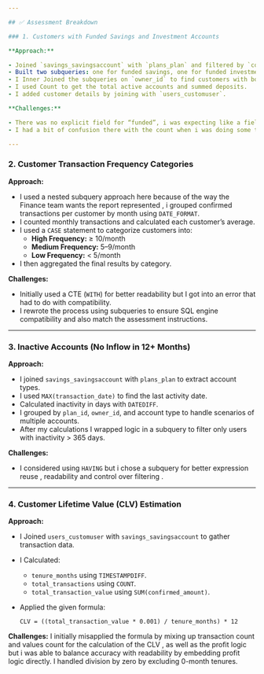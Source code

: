 ```yaml
---

## ✅ Assessment Breakdown

### 1. Customers with Funded Savings and Investment Accounts

**Approach:**

- Joined `savings_savingsaccount` with `plans_plan` and filtered by `confirmed_amount > 0` to identify funded accounts.
- Built two subqueries: one for funded savings, one for funded investments because of the way the output is expected to be.
- I Inner Joined the subqueries on `owner_id` to find customers with both account types.
- I used Count to get the total active accounts and summed deposits.
- I added customer details by joining with `users_customuser`.

**Challenges:**

- There was no explicit field for “funded”, i was expecting like a field for status type, but `confirmed_amount` was subtituted for that.
- I had a bit of confusion there with the count when i was doing some test but i realized some customers had multiple accounts under the same plan, leading to potential overcounting. I chose to count all funded accounts to reflect actual user activity.

---
```


### 2. Customer Transaction Frequency Categories

**Approach:**

- I used a nested subquery approach here because of the way the Finance team wants the report represented , i grouped confirmed transactions per customer by month using `DATE_FORMAT`.
- I counted monthly transactions and calculated each customer’s average.
- I used a `CASE` statement to categorize customers into:
  - **High Frequency:** ≥ 10/month
  - **Medium Frequency:** 5–9/month
  - **Low Frequency:** < 5/month
- I then aggregated the final results by category.

**Challenges:**

- Initially used a CTE (`WITH`) for better readability but I got into an error that had to do with compatibility.
- I rewrote the process using subqueries to ensure SQL engine compatibility and also  match the assessment instructions.

---

### 3. Inactive Accounts (No Inflow in 12+ Months)

**Approach:**

- I joined `savings_savingsaccount` with `plans_plan` to extract account types.
- I used `MAX(transaction_date)` to find the last activity date.
- Calculated inactivity in days with `DATEDIFF`.
- I grouped by `plan_id`, `owner_id`, and account type to handle scenarios of  multiple accounts.
- After my calculations I wrapped logic in a subquery to filter only users with inactivity > 365 days.

**Challenges:**

- I considered using `HAVING` but i chose a subquery for better expression reuse , readability and control over filtering .

---

### 4. Customer Lifetime Value (CLV) Estimation

**Approach:**

- I Joined `users_customuser` with `savings_savingsaccount` to gather transaction data.
- I Calculated:
  - `tenure_months` using `TIMESTAMPDIFF`.
  - `total_transactions` using `COUNT`.
  - `total_transaction_value` using `SUM(confirmed_amount)`.
- Applied the given formula:

  ```sql(this was gotten after a number of calculations has beeen done based off the data we have and embedding profit logic)
  CLV = ((total_transaction_value * 0.001) / tenure_months) * 12

**Challenges:**
I initially misapplied the formula by mixing up transaction count and values count for the calculation of the CLV , as well as the profit logic but i was able to balance accuracy with readability by embedding profit logic directly.
I handled division by zero by excluding 0-month tenures.

